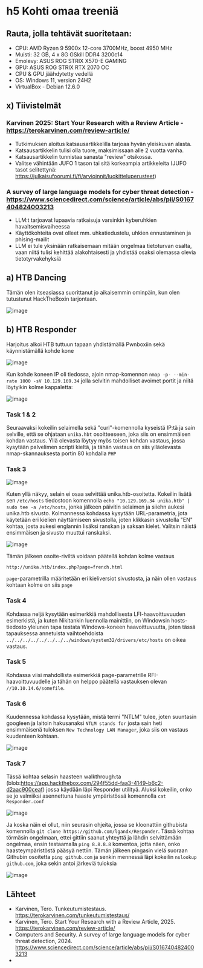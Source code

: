 # h5 Kohti omaa treeniä

## Rauta, jolla tehtävät suoritetaan: 
* CPU: AMD Ryzen 9 5900x 12-core 3700MHz, boost 4950 MHz
* Muisti: 32 GB, 4 x 8G GSkill DDR4 3200c14
* Emolevy: ASUS ROG STRIX X570-E GAMING
* GPU: ASUS ROG STRIX RTX 2070 OC
* CPU & GPU jäähdytetty vedellä 
* OS: Windows 11, version 24H2
* VirtualBox - Debian 12.6.0

## x) Tiivistelmät

### Karvinen 2025: Start Your Research with a Review Article - https://terokarvinen.com/review-article/
* Tutkimuksen aloitus katsausartikkelilla tarjoaa hyvän yleiskuvan alasta.
* Katsausartikkelin tulisi olla tuore, maksimissaan alle 2 vuotta vanha.
* Katsausartikkelin tunnistaa sanasta "review" otsikossa.
* Valitse vähintään JUFO 1 tason tai sitä korkeampia artikkeleita (JUFO tasot selitettynä: https://julkaisufoorumi.fi/fi/arvioinnit/luokitteluperusteet)

### A survey of large language models for cyber threat detection - https://www.sciencedirect.com/science/article/abs/pii/S0167404824003213
* LLM:t tarjoavat lupaavia ratkaisuja varsinkin kyberuhkien havaitsemisvaiheessa
* Käyttökohteita ovat olleet mm. uhkatiedustelu, uhkien ennustaminen ja phising-mailit
* LLM ei tule yksinään ratkaisemaan mitään ongelmaa tietoturvan osalta, vaan niitä tulisi kehittää alakohtaisesti ja yhdistää osaksi olemassa olevia tietotyrvakehyksiä

## a) HTB Dancing

Tämän olen itseasiassa suorittanut jo aikaisemmin ominpäin, kun olen tutustunut HackTheBoxin tarjontaan.

![image](https://github.com/user-attachments/assets/db2ebdec-1231-4137-9034-6fd4b8fd729c)



## b) HTB Responder

Harjoitus alkoi HTB tuttuun tapaan yhdistämällä Pwnboxiin sekä käynnistämällä kohde kone

![image](https://github.com/user-attachments/assets/6a005d12-f95a-439e-b892-a30c98e4d290)

Kun kohde koneen IP oli tiedossa, ajoin nmap-komennon `nmap -p- --min-rate 1000 -sV 10.129.169.34` jolla selvitin mahdolliset avoimet portit ja niitä löytyikin kolme kappaletta:

![image](https://github.com/user-attachments/assets/219a9141-df90-49d9-9f73-19dc9cac8e05)

### Task 1 & 2
Seuraavaksi kokeilin selaimella sekä "curl"-komennolla kyseistä IP:tä ja sain selville, että se ohjataan `unika.hbt` osoitteeseen, joka siis on ensimmäisen kohdan vastaus. Yllä olevasta löytyy myös toisen kohdan vastaus, jossa kysytään palvelimen scripti kieltä, ja tähän vastaus on siis ylläolevasta nmap-skannauksesta portin 80 kohdalla `PHP`

### Task 3

![image](https://github.com/user-attachments/assets/4ec2c219-520f-4096-ba52-4f0481f8b1fe)

Kuten yllä näkyy, selain ei osaa selvittää unika.htb-osoitetta. Kokeilin lisätä sen  `/etc/hosts` tiedostoon komennolla `echo "10.129.169.34 unika.htb" | sudo tee -a /etc/hosts`, jonka jälkeen päivitin selaimen ja siiehn aukesi unika.htb sivusto. Kolmannessa kohdassa kysytään URL-parametria, jota käytetään eri kielien näyttämiseen sivustolla, joten klikkasin sivustolla "EN" kohtaa, josta aukesi englannin lisäksi ranskan ja saksan kielet. Valitsin näistä ensimmäisen ja sivusto muuttui ranskaksi. 

![image](https://github.com/user-attachments/assets/48e880bb-926b-4772-a9cb-cb2ab3b9a596)

Tämän jälkeen osoite-riviltä voidaan päätellä kohdan kolme vastaus
```
http://unika.htb/index.php?page=french.html
```
`page`-parametrilla määritetään eri kieliversiot sivustosta, ja näin ollen vastaus kohtaan kolme on siis `page`

### Task 4

Kohdassa neljä kysytään esimerkkiä mahdollisesta LFI-haavoittuvuuden esimerkistä, ja kuten Nikitankin luennolla mainittiin, on Windowsin hosts-tiedosto yleiunen tapa testata Windows-koneen haavoittuvuutta, joten tässä tapauksessa annetuista vaihtoehdoista `../../../../../../../../windows/system32/drivers/etc/hosts` on oikea vastaus.

### Task 5

Kohdassa viisi mahdollista esimerkkiä page-parametrille RFI-haavoittuvuudelle ja tähän on helppo päätellä vastauksen olevan `//10.10.14.6/somefile`.

### Task 6

Kuudennessa kohdassa kysytään, mistä termi "NTLM" tulee, joten suuntasin googleen ja laitoin hakusanaksi `NTLM stands for` josta sain heti ensimmäisenä tuloksen `New Technology LAN Manager`, joka siis on vastaus kuudenteen kohtaan.

![image](https://github.com/user-attachments/assets/23e5e99d-18e2-40bc-bb41-d342b200542b)

### Task 7

Tässä kohtaa selasin haasteen walkthrough:ta (blob:https://app.hackthebox.com/294f55dd-faa3-4149-b6c2-d2aac900ceaf) jossa käydään läpi Responder utilityä. Aluksi kokeilin, onko se jo valmiiksi asennettuna haaste ympäristössä komennolla `cat Responder.conf`

![image](https://github.com/user-attachments/assets/ccc6c3ad-3a94-470b-b5bf-24796e95feb5)

Ja koska näin ei ollut, niin seurasin ohjeita, jossa se kloonattiin githubista komennolla `git clone https://github.com/lgandx/Responder`. Tässä kohtaa törmäsin ongelmaan, ettei gittiin saanut yhteyttä ja lähdin selvittämään ongelmaa, ensin testaamalla `ping 8.8.8.8` komentoa, jotta näen, onko haasteympäristöstä pääsyä nettiin. Tämän jälkeen pingasin vielä suoraan Githubin osoitetta `ping github.com` ja senkin mennessä läpi kokeilin `nslookup github.com`, joka sekin antoi järkeviä tuloksia

![image](https://github.com/user-attachments/assets/5f7fb44e-8bff-4eec-9ffa-179a0e54d091)



## Lähteet


* Karvinen, Tero. Tunkeutumistestaus. https://terokarvinen.com/tunkeutumistestaus/
* Karvinen, Tero. Start Your Research with a Review Article, 2025. https://terokarvinen.com/review-article/
* Computers and Security. A survey of large language models for cyber threat detection, 2024. https://www.sciencedirect.com/science/article/abs/pii/S0167404824003213
* 
